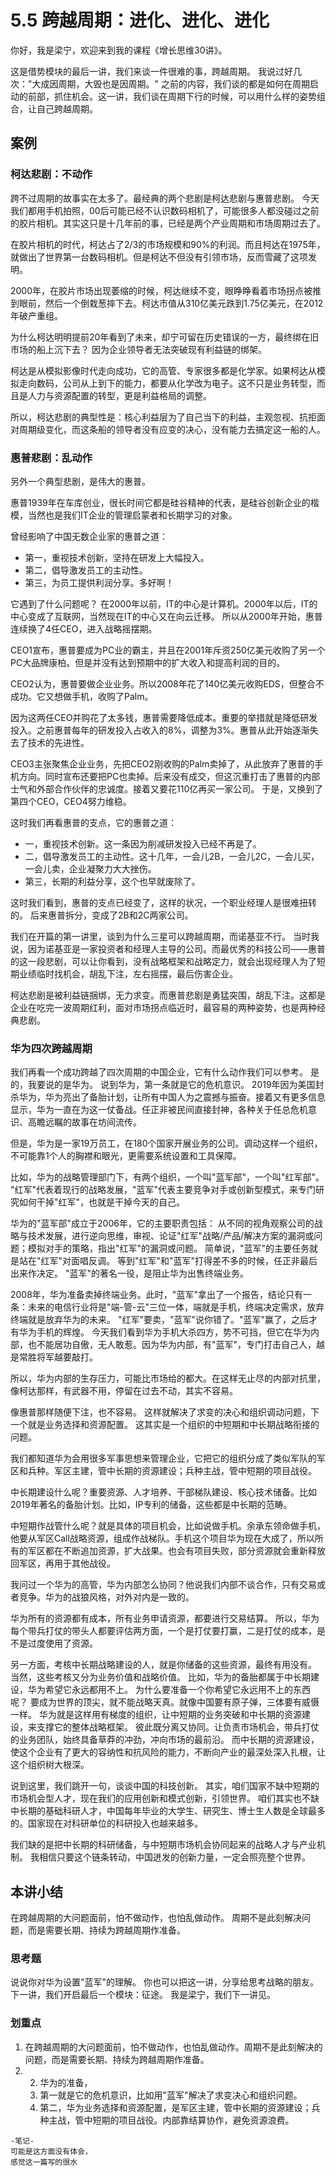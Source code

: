 # 5.5 跨越周期：进化、进化、进化

你好，我是梁宁，欢迎来到我的课程《增长思维30讲》。

这是借势模块的最后一讲，我们来谈一件很难的事，跨越周期。
我说过好几次："大成因周期，大毁也是因周期。"
之前的内容，我们谈的都是如何在周期启动的前部，抓住机会。这一讲，我们谈在周期下行的时候，可以用什么样的姿势组合，让自己跨越周期。

## 案例

### 柯达悲剧：不动作

跨不过周期的故事实在太多了。最经典的两个悲剧是柯达悲剧与惠普悲剧。
今天我们都用手机拍照，00后可能已经不认识数码相机了，可能很多人都没碰过之前的胶片相机。其实这只是十几年前的事，已经是两个产业周期和市场周期过去了。

在胶片相机的时代，柯达占了2/3的市场规模和90%的利润。而且柯达在1975年，就做出了世界第一台数码相机。但是柯达不但没有引领市场，反而雪藏了这项发明。

2000年，在胶片市场出现萎缩的时候，柯达继续不变，眼睁睁看着市场拐点被推到眼前，然后一个倒栽葱摔下去。柯达市值从310亿美元跌到1.75亿美元，在2012年破产重组。

为什么柯达明明提前20年看到了未来，却宁可留在历史错误的一方，最终绑在旧市场的船上沉下去？
因为企业领导者无法突破现有利益链的绑架。

柯达是从模拟影像时代走向成功，它的高管、专家很多都是化学家。如果柯达从模拟走向数码，公司从上到下的能力，都要从化学改为电子。这不只是业务转型，而且是人力与资源配置的转型，更是利益格局的调整。

所以，柯达悲剧的典型性是：核心利益层为了自己当下的利益，主观忽视、抗拒面对周期级变化，而这条船的领导者没有应变的决心，没有能力去搞定这一船的人。

### 惠普悲剧：乱动作

另外一个典型悲剧，是伟大的惠普。

惠普1939年在车库创业，很长时间它都是硅谷精神的代表，是硅谷创新企业的楷模，当然也是我们IT企业的管理启蒙者和长期学习的对象。

曾经影响了中国无数企业家的惠普之道：

- 第一，重视技术创新，坚持在研发上大幅投入。
- 第二，倡导激发员工的主动性。
- 第三，为员工提供利润分享。多好啊！

它遇到了什么问题呢？
在2000年以前，IT的中心是计算机。2000年以后，IT的中心变成了互联网，当然现在IT的中心又在向云迁移。
所以从2000年开始，惠普连续换了4任CEO，进入战略摇摆期。

CEO1宣布，惠普要成为PC业的霸主，并且在2001年斥资250亿美元收购了另一个PC大品牌康柏。但是并没有达到预期中的扩大收入和提高利润的目的。

CEO2认为，惠普要做企业业务。所以2008年花了140亿美元收购EDS，但整合不成功。它又想做手机，收购了Palm。

因为这两任CEO并购花了太多钱，惠普需要降低成本。重要的举措就是降低研发投入。之前惠普每年的研发投入占收入的8%，调整为3%。惠普从此开始逐渐失去了技术的先进性。

CEO3主张聚焦企业业务，先把CEO2刚收购的Palm卖掉了，从此放弃了惠普的手机方向。同时宣布还要把PC也卖掉。后来没有成交，但这沉重打击了惠普的内部士气和外部合作伙伴的忠诚度。接着又要花110亿再买一家公司。
于是，又换到了第四个CEO，CEO4努力维稳。

这时我们再看惠普的支点，它的惠普之道：

- 一，重视技术创新。这一条因为削减研发投入已经不再是了。
- 二，倡导激发员工的主动性。这十几年，一会儿2B，一会儿2C，一会儿买，一会儿卖，企业凝聚力大大挫伤。
- 第三，长期的利益分享，这个也早就废除了。

这时我们看到，惠普的支点已经变了，这样的状况，一个职业经理人是很难扭转的。
后来惠普拆分，变成了2B和2C两家公司。

我们在开篇的第一讲里，谈到为什么三星可以跨越周期，而诺基亚不行。
当时我说，因为诺基亚是一家投资者和经理人主导的公司。而最优秀的科技公司——惠普的这一段悲剧，可以让你看到，没有战略框架和战略定力，就会出现经理人为了短期业绩临时找机会，胡乱下注，左右摇摆，最后伤害企业。

柯达悲剧是被利益链捆绑，无力求变。而惠普悲剧是勇猛突围，胡乱下注。这都是企业在吃完一波周期红利，面对市场拐点临近时，最容易的两种姿势，也是两种经典悲剧。

### 华为四次跨越周期

我们再看一个成功跨越了四次周期的中国企业，它有什么动作我们可以参考。
是的，我要说的是华为。
说到华为，第一条就是它的危机意识。
2019年因为美国封杀华为，华为亮出了备胎计划，让所有中国人为之震撼与振奋。接着又有更多信息显示，华为一直在为这一仗备战。任正非被民间直接封神，各种关于任总危机意识、高瞻远瞩的故事在坊间流传。

但是，华为是一家19万员工，在180个国家开展业务的公司。调动这样一个组织，不可能靠1个人的胸襟和眼光，更需要系统设置和工具保障。

比如，华为的战略管理部门下，有两个组织，一个叫"蓝军部"，一个叫"红军部"。
"红军"代表着现行的战略发展，"蓝军"代表主要竞争对手或创新型模式，来专门研究如何干掉"红军"，也就是干掉今天的自己。

华为的"蓝军部"成立于2006年，它的主要职责包括：
从不同的视角观察公司的战略与技术发展，进行逆向思维，审视、论证"红军"战略/产品/解决方案的漏洞或问题；模拟对手的策略，指出"红军"的漏洞或问题。
简单说，"蓝军"的主要任务就是站在"红军"对面唱反调。
等到"红军"和"蓝军"打得差不多的时候，任正非最后出来作决定。
"蓝军"的著名一役，是阻止华为出售终端业务。

2008年，华为准备卖掉终端业务。此时，"蓝军"拿出了一个报告，结论只有一条：未来的电信行业将是"端-管-云"三位一体，端就是手机，终端决定需求，放弃终端就是放弃华为的未来。
"红军"要卖，"蓝军"说你错了。"蓝军"赢了，之后才有华为手机的辉煌。
今天我们看到华为手机大杀四方，势不可挡，但它在华为内部，也不能居功自傲，无人敢惹。因为华为内部，有"蓝军"，专门打击自己人，越是常胜将军越要敲打。

所以，华为内部的生存压力，可能比市场给的都大。在这样无止尽的内部对抗里， 像柯达那样，有武器不用，停留在过去不动，其实不容易。

像惠普那样随便下注，也不容易。
这样就解决了求变的决心和组织调动问题，下一个就是业务选择和资源配置。
这其实是一个组织的中短期和中长期战略衔接的问题。

我们都知道华为会用很多军事思想来管理企业，它把它的组织分成了类似军队的军区和兵种。军区主建，管中长期的资源建设；兵种主战，管中短期的项目战役。

中长期建设什么呢？重要资源、人才培养、干部梯队建设、核心技术储备。比如2019年著名的备胎计划。比如，IP专利的储备，这些都是中长期的范畴。

中短期作战管什么呢？就是具体的项目机会，比如说做手机。余承东领命做手机，他要从军区Call战略资源，组成作战梯队。手机这个项目华为现在大成了，所以所有的军区都在不断追加资源，扩大战果。也会有项目失败，部分资源就会重新释放回军区，再用于其他战役。

我问过一个华为的高管，华为内部怎么协同？他说我们内部不谈合作，只有交易或者竞争。华为的战狼风格，对外对内是一致的。

华为所有的资源都有成本，所有业务申请资源，都要进行交易结算。
所以，华为每个带兵打仗的带头人都要评估两方面，一个是打仗要打赢，二是打仗的成本，是不是过度使用了资源。

另一方面，考核中长期战略建设的人，就是你储备的这些资源，最终有用没有。
当然，这些考核又分为业务价值和战略价值。
比如，华为的备胎都属于中长期建设，华为希望它永远都用不上。
为什么要准备一个你希望它永远用不上的东西呢？
要成为世界的顶尖，就不能战略天真。就像中国要有原子弹，三体要有威慑一样。
华为就是这样用有梯度的组织，让中短期的业务突破和中长期的资源建设，来支撑它的整体战略框架。
彼此既分离又协同。让负责市场机会，带兵打仗的业务团队，始终具备草莽的冲劲，冲向市场的最前沿。
而中长期的资源建设，使这个企业有了更大的容纳性和抗风险的能力，不断向产业的最深处深入扎根，让这个组织树大根深。

说到这里，我们跳开一句，谈谈中国的科技创新。
其实，咱们国家不缺中短期的市场机会型人才，现在我们的应用创新和模式创新，引领世界。
咱们其实也不缺中长期的基础科研人才，中国每年毕业的大学生、研究生、博士生人数是全球最多的。国家现在对科研单位的科研投入也越来越多。

我们缺的是把中长期的科研储备，与中短期市场机会协同起来的战略人才与产业机制。
我相信只要这个链条转动，中国迸发的创新力量，一定会照亮整个世界。

## 本讲小结

在跨越周期的大问题面前，怕不做动作，也怕乱做动作。
周期不是此刻解决问题，而是需要长期、持续为跨越周期作准备。

### 思考题

说说你对华为设置"蓝军"的理解。
你也可以把这一讲，分享给思考战略的朋友。
下一讲，我们开启最后一个模块：征途。
我是梁宁，我们下一讲见。

### 划重点

1. 在跨越周期的大问题面前，怕不做动作，也怕乱做动作。周期不是此刻解决的问题，而是需要长期、持续为跨越周期作准备。 
2. 2. 华为的准备，
   1. 第一就是它的危机意识，比如用"蓝军"解决了求变决心和组织问题。
   2. 第二，华为业务选择和资源配置，是军区主建，管中长期的资源建设；兵种主战，管中短期的项目战役。内部靠结算协作，避免资源浪费。


```note
-笔记-
可能是这方面没有体会，
感觉这一篇写的很水
```